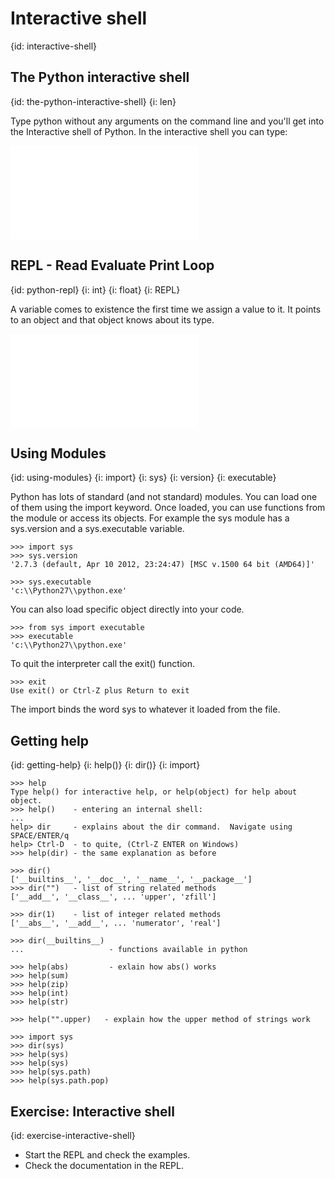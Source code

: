 # Interactive shell
{id: interactive-shell}

## The Python interactive shell
{id: the-python-interactive-shell}
{i: len}


Type <command>python</command> without any arguments on the command line and
you'll get into the Interactive shell of Python.
In the interactive shell you can type:


![](examples/basics/interactive_shell.txt)


## REPL - Read Evaluate Print Loop
{id: python-repl}
{i: int}
{i: float}
{i: REPL}


A variable comes to existence the first time we assign a value to it.
It points to an object and that object knows about its type.


![](examples/basics/repl.txt)


## Using Modules
{id: using-modules}
{i: import}
{i: sys}
{i: version}
{i: executable}


Python has lots of standard (and not standard) modules. You can load one of them using the
<command>import</command> keyword. Once loaded, you can use functions from the module
or access its objects. For example the <emp>sys</emp> module has a <emp>sys.version</emp>
and a <emp>sys.executable</emp> variable.



```
>>> import sys
>>> sys.version
'2.7.3 (default, Apr 10 2012, 23:24:47) [MSC v.1500 64 bit (AMD64)]'
```

```
>>> sys.executable
'c:\\Python27\\python.exe'
```

You can also load specific object directly into your code.


```
>>> from sys import executable
>>> executable
'c:\\Python27\\python.exe'
```


To quit the interpreter call the <emp>exit()</emp> function.



```
>>> exit
Use exit() or Ctrl-Z plus Return to exit
```


The <emp>import</emp> binds the word sys to whatever it loaded from the file.




## Getting help
{id: getting-help}
{i: help()}
{i: dir()}
{i: import}

```
>>> help
Type help() for interactive help, or help(object) for help about object.
>>> help()    - entering an internal shell:
...
help> dir     - explains about the dir command.  Navigate using SPACE/ENTER/q
help> Ctrl-D  - to quite, (Ctrl-Z ENTER on Windows)
>>> help(dir) - the same explanation as before

>>> dir()
['__builtins__', '__doc__', '__name__', '__package__']
>>> dir("")   - list of string related methods
['__add__', '__class__', ... 'upper', 'zfill']

>>> dir(1)    - list of integer related methods
['__abs__', '__add__', ... 'numerator', 'real']

>>> dir(__builtins__)
...                   - functions available in python

>>> help(abs)         - exlain how abs() works
>>> help(sum)
>>> help(zip)
>>> help(int)
>>> help(str)

>>> help("".upper)   - explain how the upper method of strings work

>>> import sys
>>> dir(sys)
>>> help(sys)
>>> help(sys)
>>> help(sys.path)
>>> help(sys.path.pop)
```


## Exercise: Interactive shell
{id: exercise-interactive-shell}

* Start the REPL and check the examples.
* Check the documentation in the REPL.




